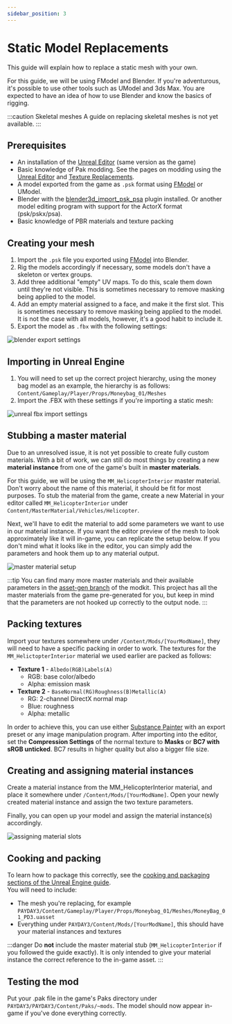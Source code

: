 ```yaml
---
sidebar_position: 3
---
```


# Static Model Replacements
This guide will explain how to replace a static mesh with your own.

For this guide, we will be using FModel and Blender.
If you're adventurous, it's possible to use other tools such as UModel and 3ds Max.
You are expected to have an idea of how to use Blender and know the basics of rigging.

:::caution Skeletal meshes
A guide on replacing skeletal meshes is not yet available.
:::

## Prerequisites
- An installation of the [Unreal Editor](/docs/getting-started/dependencies#unreal-editor) (same version as the game)
- Basic knowledge of Pak modding.
  See the pages on modding using the [Unreal Editor](/docs/getting-started/unreal-editor)
  and [Texture Replacements](/docs/modding-basics/texture-replacement).
- A model exported from the game as `.psk` format using [FModel](/docs/modding-basics/using-fmodel) or UModel.
- Blender with the [blender3d_import_psk_psa](https://github.com/matyalatte/blender3d_import_psk_psa) plugin installed.
  Or another model editing program with support for the ActorX format (psk/pskx/psa).
- Basic knowledge of PBR materials and texture packing

## Creating your mesh
1. Import the `.psk` file you exported using [FModel](/docs/modding-basics/using-fmodel) into Blender.
2. Rig the models accordingly if necessary, some models don't have a skeleton or vertex groups.
3. Add three additional "empty" UV maps.
   To do this, scale them down until they're not visible.
   This is sometimes necessary to remove masking being applied to the model.
4. Add an empty material assigned to a face, and make it the first slot.
   This is sometimes necessary to remove masking being applied to the model.
   It is not the case with all models, however, it's a good habit to include it.
5. Export the model as `.fbx` with the following settings:

![blender export settings](assets/blender-export.png)

## Importing in Unreal Engine
1. You will need to set up the correct project hierarchy, using the money bag model as an example,
   the hierarchy is as follows: `Content/Gameplay/Player/Props/Moneybag_01/Meshes`
2. Import the .FBX with these settings if you're importing a static mesh:

![unreal fbx import settings](assets/fbx-import.png)

## Stubbing a master material
Due to an unresolved issue, it is not yet possible to create fully custom materials.
With a bit of work, we can still do most things
by creating a new **material instance** from one of the game's built in **master materials**.

For this guide, we will be using the `MM_HelicopterInterior` master material.
Don't worry about the name of this material, it should be fit for most purposes.
To stub the material from the game,
create a new Material in your editor called `MM_HelicopterInterior` under `Content/MasterMaterial/Vehicles/Helicopter`.

Next, we'll have to edit the material to add some parameters we want to use in our material instance.
If you want the editor preview of the mesh to look approximately like it will in-game, you can replicate the setup below.
If you don't mind what it looks like in the editor, you can simply add the parameters and hook them up to any material output.

![master material setup](assets/master-setup.png)

:::tip
You can find many more master materials and their available parameters
in the [asset-gen branch](https://github.com/MoolahModding/MoolahProject/tree/asset-gen) of the modkit.
This project has all the master materials from the game pre-generated for you,
but keep in mind that the parameters are not hooked up correctly to the output node.
:::

## Packing textures
Import your textures somewhere under `/Content/Mods/[YourModName]`,
they will need to have a specific packing in order to work.
The textures for the `MM_HelictopterInterior` material we used earlier are packed as follows:
- **Texture 1** - `Albedo(RGB)Labels(A)`
  - RGB: base color/albedo 
  - Alpha: emission mask
- **Texture 2** - `BaseNormal(RG)Roughness(B)Metallic(A)`
  - RG: 2-channel DirectX normal map
  - Blue: roughness
  - Alpha: metallic

In order to achieve this,
you can use either [Substance Painter](https://www.adobe.com/be_en/products/substance3d-painter.html) with an export preset
or any image manipulation program.
After importing into the editor,
set the **Compression Settings** of the normal texture to **Masks** or **BC7 with sRGB unticked**.
BC7 results in higher quality but also a bigger file size.

## Creating and assigning material instances
Create a material instance from the MM_HelicopterInterior material,
and place it somewhere under `/Content/Mods/[YourModName]`.
Open your newly created material instance and assign the two texture parameters.

Finally, you can open up your model and assign the material instance(s) accordingly.

![assigning material slots](assets/material-slots.png)

## Cooking and packing
To learn how to package this correctly,
see the [cooking and packaging sections of the Unreal Engine guide](/docs/getting-started/unreal-editor/#cooking).<br/>
You will need to include:
- The mesh you're replacing, for example `PAYDAY3/Content/Gameplay/Player/Props/Moneybag_01/Meshes/MoneyBag_01_PD3.uasset`
- Everything under `PAYDAY3/Content/Mods/[YourModName]`, this should have your material instances and textures

:::danger
Do **not** include the master material stub (`MM_HelicopterInterior` if you followed the guide exactly).
It is only intended to give your material instance the correct reference to the in-game asset.
:::

## Testing the mod
Put your .pak file in the game's Paks directory under `PAYDAY3/PAYDAY3/Content/Paks/~mods`.
The model should now appear in-game if you've done everything correctly.
